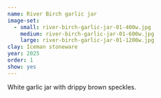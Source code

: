 ```yaml
---
name: River Birch garlic jar
image-set:
  - small: river-birch-garlic-jar-01-400w.jpg
    medium: river-birch-garlic-jar-01-600w.jpg
    large: river-birch-garlic-jar-01-1200w.jpg
clay: Iceman stoneware
year: 2025
order: 1
show: yes
---
```


White garlic jar with drippy brown speckles.